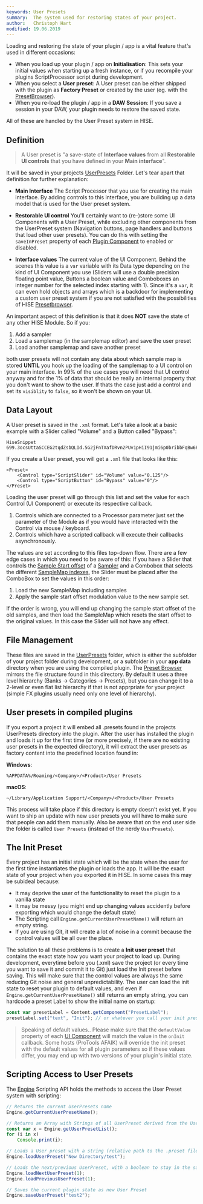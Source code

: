```yaml
---
keywords: User Presets
summary:  The system used for restoring states of your project.
author:   Christoph Hart
modified: 19.06.2019
---
```


Loading and restoring the state of your plugin / app is a vital feature that's used in different occasions:

- When you load up your plugin / app on **Initialisation**: This sets your initial values when starting up a fresh instance, or if you recompile your plugins ScriptProcessor script during development.
- When you select a **User preset**: A User preset can be either shipped with the plugin as **Factory Preset** or created by the user (eg. with the [PresetBrowser](/ui-components/floating-tiles/plugin/presetbrowser)). 
- When you re-load the plugin / app in a **DAW Session**: If you save a session in your DAW, your plugin needs to restore the saved state.

All of these are handled by the User Preset system in HISE.

## Definition

> A User preset is "a save-state of **Interface values** from all **Restorable UI controls** that you have defined in your **Main interface**". 
 
It will be saved in your projects [UserPresets](/working-with-hise/project-management/projects-folders/user-presets) Folder. Let's tear apart that definition for further explanation:

- **Main Interface**  The Script Processor that you use for creating the main interface. By adding controls to this interface, you are building up a data model that is used for the User preset system.

- **Restorable UI control**  You'll certainly want to (re-)store some UI Components with a User Preset, while excluding other components from the UserPreset system (Navigation buttons, page handlers and buttons that load other user presets). You can do this with setting the `saveInPreset` property of each [Plugin Component](/ui-components/plugin-components) to enabled or disabled.
  
- **Interface values**  The current value of the UI Component. Behind the scenes this value is a `var` variable with its Data type depending on the kind of UI Component you use (Sliders will use a double precision floating point value, Buttons a boolean value and Comboboxes an integer number for the selected index starting with 1).  Since it's a `var`, it can even hold objects and arrays which is a backdoor for implementing a custom user preset system if you are not satisfied with the possibilities of HISE [Presetbrowser](/ui-components/floating-tiles/plugin/presetbrowser).

An important aspect of this definition is that it does **NOT** save the state of any other HISE Module. So if you:

1. Add a sampler
2. Load a samplemap (in the samplemap editor) and save the user preset
3. Load another samplemap and save another preset

both user presets will not contain any data about which sample map is stored **UNTIL** you hook up the loading of the samplemap to a UI control on your main interface. In 99% of the use cases you will need that UI control anyway and for the 1% of data that should be really an internal property that you don't want to show to the user. If thats the case just add a control and set its `visiblity` to `false`, so it won't be shown on your UI.

## Data Layout

A User preset is saved in the `.xml` format. Let's take a look at a basic example with a Slider called "Volume" and a Button called "Bypass":

```snippet
HiseSnippet 699.3ocsUttaSCCEG2tqdZsbQLId.5G2jFnTXafDRvn2PUv1pHiI91jmi6p0bribbFqBw6FOR7F.GmjtjBoiEjne6b4u6O6ykLwnY73XsAgacx7HNBeeh+bkcV+YTgBMd.3mL7ZZXjji5MOhFGyCPX7ZuyEF2pIJ82OdSOpjpX7BWHzoZAi+AQnvV3cxAuWHkinA7SDgkxd2CFyzp9ZoNAPYMhGJhxtjdA+HpKsFDDd8gABq13aoVdLjSOcvb+Y5unxx+TQr3b.RvnKxGNnL2n9yDxfIKtlwHDt4jhK8ZYW5GSNTDHtwewk+QoA5Tnn7a.twxH0bIj5tJjFokAtCXE3gKgWyL71j3yLhHaQDGa2iLVY4loT1xklrbQ3uS5qgDT1mFRujOx.F2HXq8871oyddda+poIJlUnUczpizV9wps1t8Wa2p82Z242CMcZkwb+MFsTxMUF1UoM2lvsTIgmyM6z4JpLgeShv0e4220uauurracoD0pwJg83HdtcQEnaEU.T9yFTKZjSHjpMsR7v7JguTDvMHAbHaPNUKSftzT5KO.fVk5dIVqVkqNqzsPMAmp7SiGPsTW2PNL.fQbiU3dGvC3WAiVY8FsHC3wWZ0QozFFoUNzwM+67dc4wu4kMPq9fpB8RGjn7A85CP+YuLLQoCRjT6xiYt8I4Afdik5mcMspXgcd48M0X1yqxYuJq72Qb2jLQXYypl2FUvqqU5+Lu4axd.Y3zobls.1ljQe9ecsUMP4i5DqPcwgTqQ.MDjiRB8gk4LNPhRwkwtd6FtghLauE859bUPpwOge4A65rw4A6tHHJjxL5yXYSUtckaj5AXRk9YhVjCc1c5tXZxwcHr.+LFy8P7Df7pU7rZq340Vwt0Vwd0Vw90VwKpshWdKJbes7sIVcX1XA3XxvzMYX7PEE5pR6.Q+RfIlyu
```

If you create a User preset, you will get a `.xml` file that looks like this:

```
<Preset>
    <Control type="ScriptSlider" id="Volume" value="0.125"/>
    <Control type="ScriptButton" id="Bypass" value="0"/>
</Preset>
```

Loading the user preset will go through this list and set the value for each Control (UI Component) or execute its respective callback.

1. Controls which are connected to a Processor parameter just set the parameter of the Module as if you would have interacted with the Control via mouse / keyboard.
2. Controls which have a scripted callback will execute their callbacks asynchronously.

The values are set according to this files top-down flow. There are a few edge cases in which you need to be aware of this: If you have a Slider that controls the [Sample Start offset](/hise-modules/sound-generators/list/streamingsampler#chains) of a [Sampler](/hise-modules/sound-generators/list/streamingsampler) and a Combobox that selects the different [SampleMap indexes](/tutorials/recipes/ui/general#switch-samplemaps-with-a-combobox), the Slider must be placed after the ComboBox to set the values in this order:

1. Load the new SampleMap including samples
2. Apply the sample start offset modulation value to the new sample set.

If the order is wrong, you will end up changing the sample start offset of the old samples, and then load the SampleMap which resets the start offset to the original values. In this case the Slider will not have any effect.

## File Management

These files are saved in the [UserPresets](/working-with-hise/project-management/projects-folders/user-presets) folder, which is either the subfolder of your project folder during development, or a subfolder in your **app data** directory when you are using the compiled plugin. The [Preset Browser](/ui-components/floating-tiles/plugin/presetbrowser) mirrors the file structure found in this directory. By default it uses a three level hierarchy (Banks -> Categories -> Presets), but you can change it to a 2-level or even flat list hierarchy if that is not apprpriate for your project (simple FX plugins usually need only one level of hierarchy).

## User presets in compiled plugins

If you export a project it will embed all .presets found in the projects UserPresets directory into the plugin. After the user has installed the plugin and loads it up for the first time (or more precisely, if there are no existing user presets in the expected directory), it will extract the user presets as factory content into the predefined location found in:

**Windows**:

```
%APPDATA%/Roaming/<Company>/<Product>/User Presets
```

**macOS**:

```
~/Library/Application Support/<Company>/<Product>/User Presets
```

This process will take place if this directory is empty doesn't exist yet. If you want to ship an update with new user presets you will have to make sure that people can add them manually. Also be aware that on the end user side the folder is called `User Presets` (instead of the nerdy `UserPresets`).

## The Init Preset

Every project has an initial state which will be the state when the user for the first time instantiates the plugin or loads the app. It will be the exact state of your project when you exported it in HISE. In some cases this may be subideal because:

- It may deprive the user of the funtctionality to reset the plugin to a vanilla state
- It may be messy (you might end up changing values accidently before exporting which would change the default state)
- The Scripting call `Engine.getCurrentUserPresetName()` will return an empty string.
- If you are using Git, it will create a lot of noise in a commit because the control values will be all over the place.

The solution to all these problems is to create a **Init user preset** that contains the exact state how you want your project to load up. During development, everytime before you (.xml) save the project (or every time you want to save it and commit it to Git) just load the Init preset before saving. This will make sure that the control values are always the same reducing Git noise and general unpredictability. The user can load the init state to reset your plugin to default values, and even if `Engine.getCurrentUserPresetName()` still returns an empty string, you can hardcode a preset Label to show the initial name on startup:

```javascript
const var presetLabel = Content.getComponent("PresetLabel");
presetLabel.set("text", "Init"); // or whatever you call your init preset
```

> Speaking of default values.. Please make sure that the `defaultValue` property of each [UI Component](/ui-components/plugin-components) will match the value in the `onInit` callback. Some hosts (ProTools AFAIK) will override the init preset with the default values for all plugin parameters so if these values differ, you may end up with two versions of your plugin's initial state.


## Scripting Access to User Presets

The [Engine](/scripting/scripting-api/engine) Scripting API holds the methods to access the User Preset system with scripting:

```javascript
// Returns the current UserPresets name
Engine.getCurrentUserPresetName(); 

// Returns an Array with Strings of all UserPreset derived from the UserPresets folder
const var x = Engine.getUserPresetList(); 
for (i in x)
    Console.print(i);

// Loads a User preset with a string (relative path to the .preset file without the file ending) 
Engine.loadUserPreset("New Directory/test");

// Loads the next/previous UserPreset, with a boolean to stay in the same directory
Engine.loadNextUserPreset(1);
Engine.loadPreviousUserPreset(1);

// Saves the current plugin state as new User Preset
Engine.saveUserPreset("test2");
```
